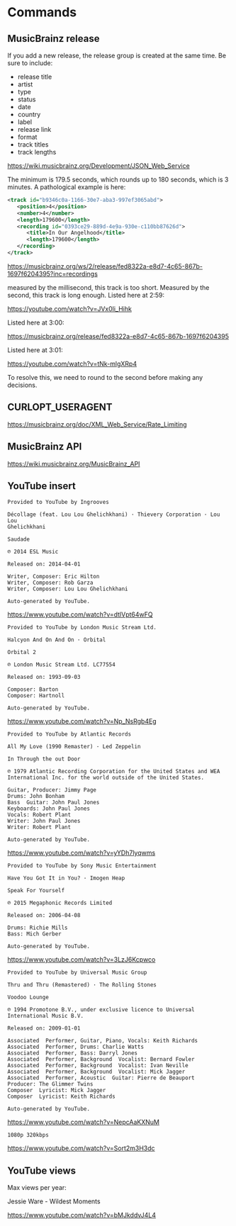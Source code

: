 # Commands

## MusicBrainz release

If you add a new release, the release group is created at the same time. Be sure
to include:

- release title
- artist
- type
- status
- date
- country
- label
- release link
- format
- track titles
- track lengths

<https://wiki.musicbrainz.org/Development/JSON_Web_Service>

The minimum is 179.5 seconds, which rounds up to 180 seconds, which is 3
minutes. A pathological example is here:

~~~xml
<track id="b9346c0a-1166-30e7-aba3-997ef3065abd">
   <position>4</position>
   <number>4</number>
   <length>179600</length>
   <recording id="0393ce29-889d-4e9a-930e-c110bb87626d">
      <title>In Our Angelhood</title>
      <length>179600</length>
   </recording>
</track>
~~~

<https://musicbrainz.org/ws/2/release/fed8322a-e8d7-4c65-867b-1697f6204395?inc=recordings>

measured by the millisecond, this track is too short. Measured by the second,
this track is long enough. Listed here at 2:59:

<https://youtube.com/watch?v=JVx0li_Hihk>

Listed here at 3:00:

<https://musicbrainz.org/release/fed8322a-e8d7-4c65-867b-1697f6204395>

Listed here at 3:01:

<https://youtube.com/watch?v=tNk-mlgXRp4>

To resolve this, we need to round to the second before making any decisions.

## CURLOPT_USERAGENT

<https://musicbrainz.org/doc/XML_Web_Service/Rate_Limiting>

## MusicBrainz API

<https://wiki.musicbrainz.org/MusicBrainz_API>

## YouTube insert

~~~
Provided to YouTube by Ingrooves

Décollage (feat. Lou Lou Ghelichkhani) · Thievery Corporation · Lou Lou
Ghelichkhani

Saudade

℗ 2014 ESL Music

Released on: 2014-04-01

Writer, Composer: Eric Hilton
Writer, Composer: Rob Garza
Writer, Composer: Lou Lou Ghelichkhani

Auto-generated by YouTube.
~~~

<https://www.youtube.com/watch?v=dtlVpt64wFQ>

~~~
Provided to YouTube by London Music Stream Ltd.

Halcyon And On And On · Orbital

Orbital 2

℗ London Music Stream Ltd. LC77554

Released on: 1993-09-03

Composer: Barton
Composer: Hartnoll

Auto-generated by YouTube.
~~~

<https://www.youtube.com/watch?v=Np_NsRgb4Eg>

~~~
Provided to YouTube by Atlantic Records

All My Love (1990 Remaster) · Led Zeppelin

In Through the out Door

℗ 1979 Atlantic Recording Corporation for the United States and WEA
International Inc. for the world outside of the United States.

Guitar, Producer: Jimmy Page
Drums: John Bonham
Bass  Guitar: John Paul Jones
Keyboards: John Paul Jones
Vocals: Robert Plant
Writer: John Paul Jones
Writer: Robert Plant

Auto-generated by YouTube.
~~~

<https://www.youtube.com/watch?v=yYDh7lyqwms>

~~~
Provided to YouTube by Sony Music Entertainment

Have You Got It in You? · Imogen Heap

Speak For Yourself

℗ 2015 Megaphonic Records Limited

Released on: 2006-04-08

Drums: Richie Mills
Bass: Mich Gerber

Auto-generated by YouTube.
~~~

<https://www.youtube.com/watch?v=3LzJ6Kcpwco>

~~~
Provided to YouTube by Universal Music Group

Thru and Thru (Remastered) · The Rolling Stones

Voodoo Lounge

℗ 1994 Promotone B.V., under exclusive licence to Universal International Music B.V.

Released on: 2009-01-01

Associated  Performer, Guitar, Piano, Vocals: Keith Richards
Associated  Performer, Drums: Charlie Watts
Associated  Performer, Bass: Darryl Jones
Associated  Performer, Background  Vocalist: Bernard Fowler
Associated  Performer, Background  Vocalist: Ivan Neville
Associated  Performer, Background  Vocalist: Mick Jagger
Associated  Performer, Acoustic  Guitar: Pierre de Beauport
Producer: The Glimmer Twins
Composer  Lyricist: Mick Jagger
Composer  Lyricist: Keith Richards

Auto-generated by YouTube.
~~~

<https://www.youtube.com/watch?v=NepcAaKXNuM>

~~~
1080p 320kbps
~~~

<https://www.youtube.com/watch?v=Sort2m3H3dc>

## YouTube views

Max views per year:

Jessie Ware - Wildest Moments

<https://www.youtube.com/watch?v=bMJkddvJ4L4>
